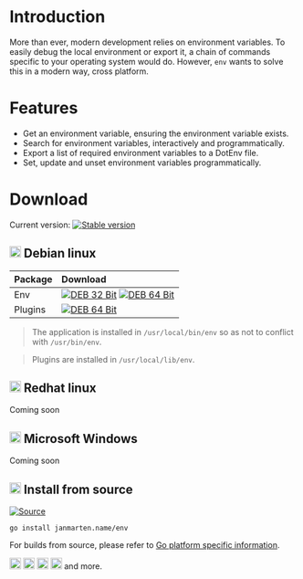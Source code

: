 # Introduction

More than ever, modern development relies on environment variables. To easily debug the local environment or export it,
a chain of commands specific to your operating system would do. However, `env` wants to solve this in a modern way,
cross platform.

# Features

- Get an environment variable, ensuring the environment variable exists.
- Search for environment variables, interactively and programmatically.
- Export a list of required environment variables to a DotEnv file.
- Set, update and unset environment variables programmatically.

# Download

Current version: [![Stable version](https://img.shields.io/github/v/release/johmanx10/env?include_prereleases&label=)](https://github.com/johmanx10/env/releases/latest)

## <img alt="Debian linux" src=https://simpleicons.org/icons/debian.svg width=20 /> Debian linux 

| Package                       | Download |
|:------------------------------|:---------|
| Env      | [![DEB 32 Bit](https://img.shields.io/badge/-32--Bit-c60036?logo=debian)](https://github.com/johmanx10/env/releases/latest/download/env_386.deb) [![DEB 64 Bit](https://img.shields.io/badge/-64--Bit-c60036?logo=debian)](https://github.com/johmanx10/env/releases/latest/download/env_amd64.deb) |
| Plugins  | [![DEB 64 Bit](https://img.shields.io/badge/-64--Bit-c60036?logo=debian)](https://github.com/johmanx10/env/releases/latest/download/plugins_amd64.deb) |

> The application is installed in `/usr/local/bin/env` so as not to conflict with `/usr/bin/env`.

> Plugins are installed in `/usr/local/lib/env`.

## <img alt="Redhat linux" src=https://simpleicons.org/icons/redhat.svg width=20 /> Redhat linux

Coming soon

## <img alt="Microsoft Windows" src=https://simpleicons.org/icons/windows.svg width=20 /> Microsoft Windows

Coming soon

## <img alt="Golang" src=https://simpleicons.org/icons/go.svg width=20 /> Install from source

[![Source](https://img.shields.io/badge/dynamic/json.svg?label=Source&url=https://api.github.com/repos/johmanx10/env&query=$.default_branch&logo=go&color=00acd7&logoColor=7fd5ea)](https://github.com/johmanx10/env/archive/main.zip)

```
go install janmarten.name/env
```

For builds from source, please refer to
[Go platform specific information](https://github.com/golang/go/wiki#platform-specific-information).

<img alt="Linux" src=https://simpleicons.org/icons/linux.svg width=20 />
<img alt="ChromeOS" src=https://simpleicons.org/icons/googlechrome.svg width=20 />
<img alt="Darwin" src=https://simpleicons.org/icons/apple.svg width=20 />
<img alt="FreeBSD" src=https://simpleicons.org/icons/freebsd.svg width=20 />
and more.
